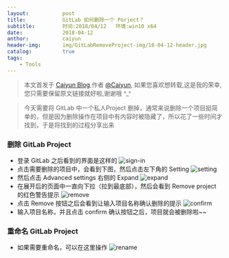 ```yaml
---
layout:           post
title:            GitLab 如何删除一个 Porject？
subtitle:         时间:2018/04/12   环境:win10 x64
date:             2018-04-12 
anthor:           caiyun
header-img:       img/GitLabRemoveProject-img/18-04-12-header.jpg 	 
catalog:          true
tags:
    - Tools
---
```

> 本文首发于 [Caiyun Blog](http://agcaiyun.cn/ ),作者 [@Caiyun](https://github.com/Agcaiyun),  如果您喜欢想转载,这是我的荣幸,您只需要保留原文链接就好啦,谢谢哦 ^_^

> 今天需要将 GitLab 中一个私人Project 删掉，通常来说删除一个项目挺简单的，但是因为删除操作在项目中有内容时被隐藏了，所以花了一些时间才找到，于是将找到的过程分享出来


### 删除 GitLab Project
* 登录 GitLab 之后看到的界面是这样的
![sign-in](http://agcaiyun.compelcode.com/sign-in.png)
* 点击需要删除的项目中，会看到下图，然后点击左下角的 Setting 
![setting](http://agcaiyun.compelcode.com/setting.png)
* 然后点击 Advanced settings 右侧的 Expand
![expand](http://agcaiyun.compelcode.com/expand.png)
* 在展开后的页面中一直向下拉（拉到最底部），然后会看到 Remove project 的红色警告提示
![remove](http://agcaiyun.compelcode.com/remove.png)
* 点击 Remove 按钮之后会看到让输入项目名称确认删除的提示
![confirm](http://agcaiyun.compelcode.com/confirm.png)
* 输入项目名称，并且点击 confirm 确认按钮之后，项目就会被删除啦~~

### 重命名 GitLab Project
* 如果需要重命名，可以在这里操作
![rename](http://agcaiyun.compelcode.com/rename.png)




